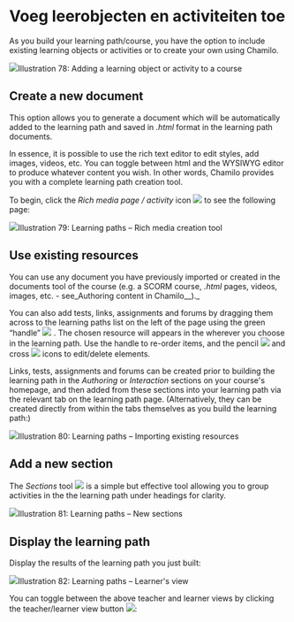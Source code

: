 # Voeg leerobjecten en activiteiten toe

As you build your learning path/course, you have the option to include existing learning objects or activities or to create your own using Chamilo.

![](../../.gitbook/assets/graphics12%20%281%29.png)Illustration 78: Adding a learning object or activity to a course

## Create a new document <a id="create-a-new-document"></a>

This option allows you to generate a document which will be automatically added to the learning path and saved in _.html_ format in the learning path documents.

In essence, it is possible to use the rich text editor to edit styles, add images, videos, etc. You can toggle between html and the WYSIWYG editor to produce whatever content you wish. In other words, Chamilo provides you with a complete learning path creation tool.

To begin, click the _Rich media page / activity_ icon ![](../../.gitbook/assets/graphics24%20%283%29.png) to see the following page:

![](../../.gitbook/assets/graphics25%20%281%29.png)Illustration 79: Learning paths – Rich media creation tool

## Use existing resources <a id="use-existing-resources"></a>

You can use any document you have previously imported or created in the documents tool of the course \(e.g. a SCORM course, _.html_ pages, videos, images, etc. - see_Authoring content in Chamilo\_\_\)._

You can also add tests, links, assignments and forums by dragging them across to the learning paths list on the left of the page using the green “handle” ![](../../.gitbook/assets/graphics26%20%281%29.png) . The chosen resource will appears in the wherever you choose in the learning path. Use the handle to re-order items, and the pencil ![](../../.gitbook/assets/graphics32%20%281%29.png) and cross ![](../../.gitbook/assets/graphics27%20%281%29.png) icons to edit/delete elements.

Links, tests, assignments and forums can be created prior to building the learning path in the _Authoring_ or _Interaction_ sections on your course's homepage, and then added from these sections into your learning path via the relevant tab on the learning path page. \(Alternatively, they can be created directly from within the tabs themselves as you build the learning path:\)

![](../../.gitbook/assets/graphics28%20%281%29.png)Illustration 80: Learning paths – Importing existing resources

## Add a new section <a id="add-a-new-section"></a>

The _Sections_ tool ![](../../.gitbook/assets/graphics33%20%283%29.png) is a simple but effective tool allowing you to group activities in the the learning path under headings for clarity.

![](../../.gitbook/assets/graphics29%20%281%29.png)Illustration 81: Learning paths – New sections

## Display the learning path <a id="display-the-learning-path"></a>

Display the results of the learning path you just built:

![](../../.gitbook/assets/graphics30%20%281%29.png)Illustration 82: Learning paths – Learner's view

You can toggle between the above teacher and learner views by clicking the teacher/learner view button ![](../../.gitbook/assets/graphics31%20%283%29.png):


